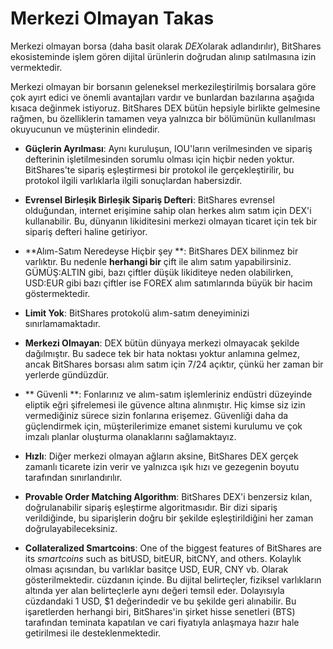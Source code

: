 # Merkezi Olmayan Takas

Merkezi olmayan borsa (daha basit olarak *DEX*olarak adlandırılır), BitShares ekosisteminde işlem gören dijital ürünlerin doğrudan alınıp satılmasına izin vermektedir.

Merkezi olmayan bir borsanın geleneksel merkezileştirilmiş borsalara göre çok ayırt edici ve önemli avantajları vardır ve bunlardan bazılarına aşağıda kısaca değinmek istiyoruz. BitShares DEX bütün hepsiyle birlikte gelmesine rağmen, bu özelliklerin tamamen veya yalnızca bir bölümünün kullanılması okuyucunun ve müşterinin elindedir.

* **Güçlerin Ayrılması**: Aynı kuruluşun, IOU'ların verilmesinden ve sipariş defterinin işletilmesinden sorumlu olması için hiçbir neden yoktur. BitShares'te sipariş eşleştirmesi bir protokol ile gerçekleştirilir, bu protokol ilgili varlıklarla ilgili sonuçlardan habersizdir.

* **Evrensel Birleşik Birleşik Sipariş Defteri**: BitShares evrensel olduğundan, internet erişimine sahip olan herkes alım satım için DEX'i kullanabilir. Bu, dünyanın likiditesini merkezi olmayan ticaret için tek bir sipariş defteri haline getiriyor.

* **Alım-Satım Neredeyse Hiçbir şey **: BitShares DEX bilinmez bir varlıktır. Bu nedenle **herhangi bir** çift ile alım satım yapabilirsiniz. GÜMÜŞ:ALTIN gibi, bazı çiftler düşük likiditeye neden olabilirken, USD:EUR gibi bazı çiftler ise FOREX alım satımlarında büyük bir hacim göstermektedir.

* **Limit Yok**: BitShares protokolü alım-satım deneyiminizi sınırlamamaktadır.

* **Merkezi Olmayan**: DEX bütün dünyaya merkezi olmayacak şekilde dağılmıştır. Bu sadece tek bir hata noktası yoktur anlamına gelmez, ancak BitShares borsası alım satım için 7/24 açıktır, çünkü her zaman bir yerlerde gündüzdür.

* ** Güvenli **: Fonlarınız ve alım-satım işlemleriniz endüstri düzeyinde eliptik eğri şifrelemesi ile güvence altına alınmıştır. Hiç kimse siz izin vermediğiniz sürece sizin fonlarına erişemez. Güvenliği daha da güçlendirmek için, müşterilerimize emanet sistemi kurulumu ve çok imzalı planlar oluşturma olanaklarını sağlamaktayız.

* **Hızlı**: Diğer merkezi olmayan ağların aksine, BitShares DEX gerçek zamanlı ticarete izin verir ve yalnızca ışık hızı ve gezegenin boyutu tarafından sınırlandırılır.

* **Provable Order Matching Algorithm**: BitShares DEX'i benzersiz kılan, doğrulanabilir sipariş eşleştirme algoritmasıdır. Bir dizi sipariş verildiğinde, bu siparişlerin doğru bir şekilde eşleştirildiğini her zaman doğrulayabileceksiniz.

* **Collateralized Smartcoins**: One of the biggest features of BitShares are its *smartcoins* such as bitUSD, bitEUR, bitCNY, and others. Kolaylık olması açısından, bu varlıklar basitçe USD, EUR, CNY vb. Olarak gösterilmektedir. cüzdanın içinde. Bu dijital belirteçler, fiziksel varlıkların altında yer alan belirteçlerle aynı değeri temsil eder. Dolayısıyla cüzdandaki 1 USD, $1 değerindedir ve bu şekilde geri alınabilir. Bu işaretlerden herhangi biri, BitShares'in şirket hisse senetleri (BTS) tarafından teminata kapatılan ve cari fiyatıyla anlaşmaya hazır hale getirilmesi ile desteklenmektedir.
